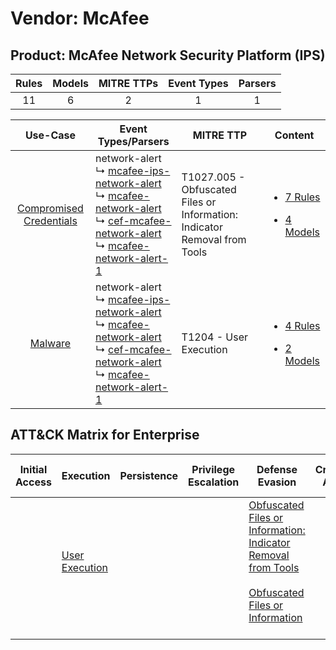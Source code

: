 Vendor: McAfee
==============
Product: McAfee Network Security Platform (IPS)
-----------------------------------------------
| Rules | Models | MITRE TTPs | Event Types | Parsers |
|:-----:|:------:|:----------:|:-----------:|:-------:|
|  11   |   6    |     2      |      1      |    1    |

|                                  Use-Case                                  | Event Types/Parsers                                                                                                                                                                                                                                                                                                                                    | MITRE TTP                                                                     | Content                                                                                                                                          |
|:--------------------------------------------------------------------------:| ------------------------------------------------------------------------------------------------------------------------------------------------------------------------------------------------------------------------------------------------------------------------------------------------------------------------------------------------------ | ----------------------------------------------------------------------------- | ------------------------------------------------------------------------------------------------------------------------------------------------ |
| [Compromised Credentials](../../../UseCases/uc_compromised_credentials.md) |  network-alert<br> ↳ [mcafee-ips-network-alert](Parsers/parserContent_mcafee-ips-network-alert.md)<br> ↳ [mcafee-network-alert](Parsers/parserContent_mcafee-network-alert.md)<br> ↳ [cef-mcafee-network-alert](Parsers/parserContent_cef-mcafee-network-alert.md)<br> ↳ [mcafee-network-alert-1](Parsers/parserContent_mcafee-network-alert-1.md)<br> | T1027.005 - Obfuscated Files or Information: Indicator Removal from Tools<br> | [<ul><li>7 Rules</li></ul><ul><li>4 Models</li></ul>](Rules_Models/r_m_mcafee_mcafee_network_security_platform_(ips)_Compromised_Credentials.md) |
|                 [Malware](../../../UseCases/uc_malware.md)                 |  network-alert<br> ↳ [mcafee-ips-network-alert](Parsers/parserContent_mcafee-ips-network-alert.md)<br> ↳ [mcafee-network-alert](Parsers/parserContent_mcafee-network-alert.md)<br> ↳ [cef-mcafee-network-alert](Parsers/parserContent_cef-mcafee-network-alert.md)<br> ↳ [mcafee-network-alert-1](Parsers/parserContent_mcafee-network-alert-1.md)<br> | T1204 - User Execution<br>                                                    | [<ul><li>4 Rules</li></ul><ul><li>2 Models</li></ul>](Rules_Models/r_m_mcafee_mcafee_network_security_platform_(ips)_Malware.md)                 |

ATT&CK Matrix for Enterprise
----------------------------
| Initial Access | Execution                                                           | Persistence | Privilege Escalation | Defense Evasion                                                                                                                                                                                            | Credential Access | Discovery | Lateral Movement | Collection | Command and Control | Exfiltration | Impact |
| -------------- | ------------------------------------------------------------------- | ----------- | -------------------- | ---------------------------------------------------------------------------------------------------------------------------------------------------------------------------------------------------------- | ----------------- | --------- | ---------------- | ---------- | ------------------- | ------------ | ------ |
|                | [User Execution](https://attack.mitre.org/techniques/T1204)<br><br> |             |                      | [Obfuscated Files or Information: Indicator Removal from Tools](https://attack.mitre.org/techniques/T1027/005)<br><br>[Obfuscated Files or Information](https://attack.mitre.org/techniques/T1027)<br><br> |                   |           |                  |            |                     |              |        |